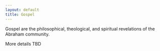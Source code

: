 ```yaml
---
layout: default
title: Gospel
---
```



Gospel are the philosophical, theological, and spiritual revelations of the Abraham community.

More details TBD
